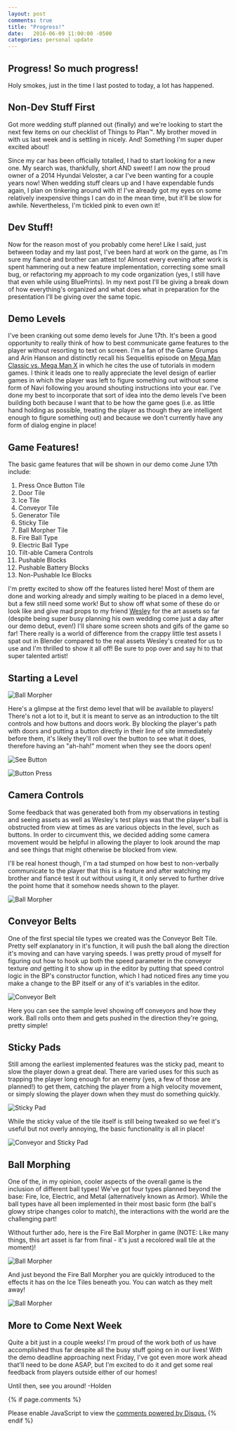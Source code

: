 ```yaml
---
layout: post
comments: true
title: "Progress!"
date:   2016-06-09 11:00:00 -0500
categories: personal update
---
```

Progress! So much progress!
---------------------------
Holy smokes, just in the time I last posted to today, a lot has happened.
 
Non-Dev Stuff First
-------------------
Got more wedding stuff planned out (finally) and we're looking to start the next few items on our checklist of Things
to Plan™. My brother moved in with us last week and is settling in nicely. And! Something I'm super duper excited about!

Since my car has been officially totalled, I had to start looking for a new one. My search was, thankfully, short AND sweet!
I am now the proud owner of a 2014 Hyundai Veloster, a car I've been wanting for a couple years now! When wedding stuff 
clears up and I have expendable funds again, I plan on tinkering around with it! I've already got my eyes on some relatively
inexpensive things I can do in the mean time, but it'll be slow for awhile. Nevertheless, I'm tickled pink to even own it!

Dev Stuff!
----------
Now for the reason most of you probably come here! Like I said, just between today and my last post, I've been hard at work
on the game, as I'm sure my fiancé and brother can attest to! Almost every evening after work is spent hammering out a
new feature implementation, correcting some small bug, or refactoring my approach to my code organization (yes, I still
have that even while using BluePrints). In my next post I'll be giving a break down of how everything's organized and
what does what in preparation for the presentation I'll be giving over the same topic.

Demo Levels
-----------
I've been cranking out some demo levels for June 17th. It's been a good opportunity to really think of how to best communicate
game features to the player without resorting to text on screen. I'm a fan of the Game Grumps and Arin Hanson and distinctly 
recall his Sequelitis episode on [Mega Man Classic vs. Mega Man X](https://www.youtube.com/watch?v=8FpigqfcvlM) in which 
he cites the use of tutorials in modern games. I think it leads one to really appreciate the level design of earlier games
in which the player was left to figure something out without some form of Navi following you around shouting instructions
into your ear. I've done my best to incorporate that sort of idea into the demo levels I've been building both because
I want that to be how the game goes (i.e. as little hand holding as possible, treating the player as though they are
intelligent enough to figure something out) and because we don't currently have any form of dialog engine in place!

Game Features!
--------------
The basic game features that will be shown in our demo come June 17th include:

1. Press Once Button Tile
2. Door Tile
3. Ice Tile
4. Conveyor Tile
5. Generator Tile
6. Sticky Tile
7. Ball Morpher Tile
8. Fire Ball Type
9. Electric Ball Type
10. Tilt-able Camera Controls
11. Pushable Blocks
12. Pushable Battery Blocks
13. Non-Pushable Ice Blocks

I'm pretty excited to show off the features listed here! Most of them are done and working already and simply waiting
to be placed in a demo level, but a few still need some work! But to show off what some of these do or look like and 
give mad props to my friend [Wesley](http://wesleypaquettedesigns.com/) for the art assets so far (despite being super
busy planning his own wedding come just a day after our demo debut, even!) I'll share some screen shots and gifs of
the game so far! There really is a world of difference from the crappy little test assets I spat out in Blender compared
to the real assets Wesley's created for us to use and I'm thrilled to show it all off! Be sure to pop over and say hi to
that super talented artist!

Starting a Level
----------------

![Ball Morpher](../../../../../../images/2016_06_09/gameStart.jpg)

Here's a glimpse at the first demo level that will be available to players! There's not a lot to it, but it is meant to
serve as an introduction to the tilt controls and how buttons and doors work. By blocking the player's path with doors
and putting a button directly in their line of site immediately before them, it's likely they'll roll over the button
to see what it does, therefore having an "ah-hah!" moment when they see the doors open!

![See Button](../../../../../../images/2016_06_09/seeButton.png)

![Button Press](../../../../../../images/2016_06_09/buttonPress.png)

Camera Controls
---------------
Some feedback that was generated both from my observations in testing and seeing assets as well as Wesley's test plays was
that the player's ball is obstructed from view at times as are various objects in the level, such as buttons. In order to
circumvent this, we decided adding some camera movement would be helpful in allowing the player to look around the map
and see things that might otherwise be blocked from view. 

I'll be real honest though, I'm a tad stumped on how best to non-verbally communicate to the player that this is a feature
and after watching my brother and fiancé test it out without using it, it only served to further drive the point home that
it somehow needs shown to the player.

![Ball Morpher](../../../../../../images/2016_06_09/cameraMovement.gif)

Conveyor Belts
--------------
One of the first special tile types we created was the Conveyor Belt Tile. Pretty self explanatory in it's function, it 
will push the ball along the direction it's moving and can have varying speeds. I was pretty proud of myself for figuring 
out how to hook up both the speed parameter in the conveyor texture *and* getting it to show up in the editor by putting 
that speed control logic in the BP's constructor function, which I had noticed fires any time you make a change to the BP
itself or any of it's variables in the editor. 

![Conveyor Belt](../../../../../../images/2016_06_09/conveyors.gif)

Here you can see the sample level showing off conveyors and how they work. Ball rolls onto them and gets pushed in the 
direction they're going, pretty simple!

Sticky Pads
-----------
Still among the earliest implemented features was the sticky pad, meant to slow the player down a great deal. There are
varied uses for this such as trapping the player long enough for an enemy (yes, a few of those are planned!) to get them,
catching the player from a high velocity movement, or simply slowing the player down when they must do something quickly.

![Sticky Pad](../../../../../../images/2016_06_09/stickyPad.gif)

While the sticky value of the tile itself is still being tweaked so we feel it's useful but not overly annoying, the basic
functionality is all in place!

![Conveyor and Sticky Pad](../../../../../../images/2016_06_09/conveyorAndSticky.gif)

Ball Morphing
-------------
One of the, in my opinion, cooler aspects of the overall game is the inclusion of different ball types! We've got four
types planned beyond the base: Fire, Ice, Electric, and Metal (alternatively known as Armor). While the ball types
have all been implemented in their most basic form (the ball's glowy stripe changes color to match), the interactions with
the world are the challenging part! 

Without further ado, here is the Fire Ball Morpher in game (NOTE: Like many things, this art asset is far from final - it's 
just a recolored wall tile at the moment)!

![Ball Morpher](../../../../../../images/2016_06_09/ballMorpher.png)

And just beyond the Fire Ball Morpher you are quickly introduced to the effects it has on the Ice Tiles beneath you. You
can watch as they melt away!

![Ball Morpher](../../../../../../images/2016_06_09/fireMeltingIce.png)

More to Come Next Week
----------------------
Quite a bit just in a couple weeks! I'm proud of the work both of us have accomplished thus far despite all the busy stuff
going on in our lives! With the demo deadline approaching next Friday, I've got even more work ahead that'll need to be done
ASAP, but I'm excited to do it and get some real feedback from players outside either of our homes!

Until then, see you around!
-Holden

{% if page.comments %}
<div id="disqus_thread"></div>
<script>
/**
* RECOMMENDED CONFIGURATION VARIABLES: EDIT AND UNCOMMENT THE SECTION BELOW TO INSERT DYNAMIC VALUES FROM YOUR PLATFORM OR CMS.
* LEARN WHY DEFINING THESE VARIABLES IS IMPORTANT: https://disqus.com/admin/universalcode/#configuration-variables
*/
/*
var disqus_config = function () {
this.page.url = PAGE_URL; // Replace PAGE_URL with your page's canonical URL variable
this.page.identifier = PAGE_IDENTIFIER; // Replace PAGE_IDENTIFIER with your page's unique identifier variable
};
*/
(function() { // DON'T EDIT BELOW THIS LINE
var d = document, s = d.createElement('script');

s.src = '//acrylicorner.disqus.com/embed.js';

s.setAttribute('data-timestamp', +new Date());
(d.head || d.body).appendChild(s);
})();
</script>
<noscript>Please enable JavaScript to view the <a href="https://disqus.com/?ref_noscript" rel="nofollow">comments powered by Disqus.</a></noscript>
{% endif %}